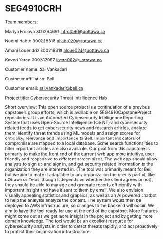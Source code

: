 # SEG4910CRH

Team members:

Mariya Frolova  300264691  mfrol096@uottawa.ca

Naomi Habte  300228315  nhabt020@uottawa.ca

Amani Louendriz  300218319  aloue024@uottawa.ca

Kaveri Yeten  300237057  kyete062@uottawa.ca

Customer name: Sai Vankadari

Customer affiliation: Bell

Customer email: sai.vankadari@bell.ca

Project title: Cybersecurity Threat Intelligence Hub

Short overview: This open source project is a continuation of a previous capstone’s group efforts, which is available on SEG4910CapstoneProject repositories.  It is an Automated Cybersecurity Intelligence Reporting System that uses Open-Source Intelligence (OSINT) and cybersecurity related feeds to get cybersecurity news and research articles, analyze them, identify threat trends using ML models and assign scores for criticality, relevance and importance to Bell. Important indicators of compromise are mapped to a local database. Some search functionalities to filter important articles are also available.
Our goal from this capstone is primarily to make the front end of the current web app more intuitive, user friendly and responsive to different screen sizes. The web app should allow analysts to sign up and sign in, and get security related information to the organization they are interested in. (The tool was primarily meant for Bell, but we aim to make it adaptable to any organization the user is part of, like uOttawa or Telus, though it depends on whether the client agrees or not), they should be able to manage and generate reports efficiently with important insight and have it sent to them by email. We also envision visually appealing statistics and graphics, as well as an AI powered chatbot to help the analysts analyze the content. The system would then be deployed to AWS infrastructure, so changes to the backend will occur. We aim to have the tool ready for use at the end of the capstone. More features might come out as we get more insight in the project and by getting more domain knowledge. The tool would be an excellent resource for cybersecurity analysts in order to detect threats rapidly, and act proactively to protect their organization infrastructure.
